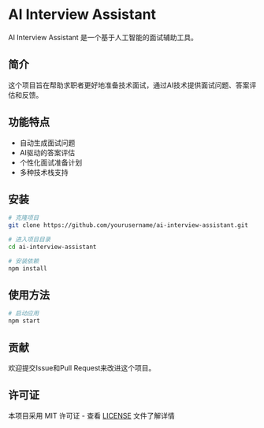 # AI Interview Assistant

AI Interview Assistant 是一个基于人工智能的面试辅助工具。

## 简介

这个项目旨在帮助求职者更好地准备技术面试，通过AI技术提供面试问题、答案评估和反馈。

## 功能特点

- 自动生成面试问题
- AI驱动的答案评估
- 个性化面试准备计划
- 多种技术栈支持

## 安装

```bash
# 克隆项目
git clone https://github.com/yourusername/ai-interview-assistant.git

# 进入项目目录
cd ai-interview-assistant

# 安装依赖
npm install
```

## 使用方法

```bash
# 启动应用
npm start
```

## 贡献

欢迎提交Issue和Pull Request来改进这个项目。

## 许可证

本项目采用 MIT 许可证 - 查看 [LICENSE](LICENSE) 文件了解详情